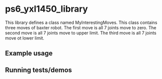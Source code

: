 # ps6_yxl1450_library

This library defines a class named MyInterestingMoves. This class contains three moves of baxter robot. The first move is all 7 joints move to zero. The second move is all 7 joints move to upper limit. The third move is all 7 joints move ot lower limit.

## Example usage

## Running tests/demos
    
